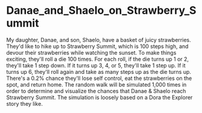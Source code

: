 # Danae_and_Shaelo_on_Strawberry_Summit

My daughter, Danae, and son, Shaelo, have a basket of juicy strawberries. They'd like to hike up to Strawberry Summit, which is 100 steps high, and devour their strawberries while watching the sunset. To make things exciting, they'll roll a die 100 times. For each roll, if the die turns up 1 or 2, they'll take 1 step down. If it turns up 3, 4, or 5, they'll take 1 step up. If it turns up 6, they'll roll again and take as many steps up as the die turns up. There's a 0.2% chance they'll lose self control, eat the strawberries on the spot, and return home. The random walk will be simulated 1,000 times in order to determine and visualize the chances that Danae & Shaelo reach Strawberry Summit. The simulation is loosely based on a Dora the Explorer story they like.
